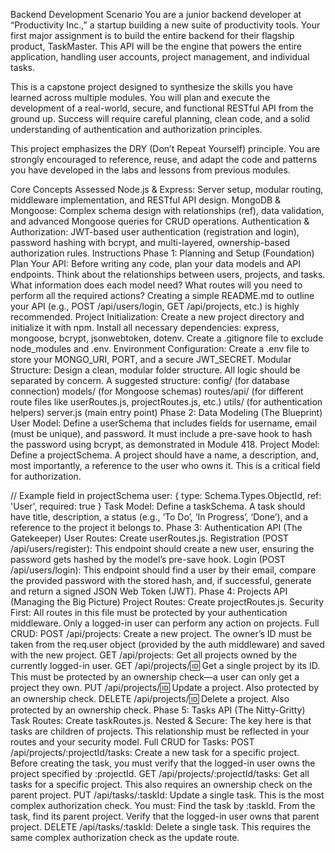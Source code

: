 Backend Development
Scenario
You are a junior backend developer at “Productivity Inc.,” a startup building a new suite of productivity tools. Your first major assignment is to build the entire backend for their flagship product, TaskMaster. This API will be the engine that powers the entire application, handling user accounts, project management, and individual tasks.

This is a capstone project designed to synthesize the skills you have learned across multiple modules. You will plan and execute the development of a real-world, secure, and functional RESTful API from the ground up. Success will require careful planning, clean code, and a solid understanding of authentication and authorization principles.

This project emphasizes the DRY (Don’t Repeat Yourself) principle. You are strongly encouraged to reference, reuse, and adapt the code and patterns you have developed in the labs and lessons from previous modules.

Core Concepts Assessed
Node.js & Express: Server setup, modular routing, middleware implementation, and RESTful API design.
MongoDB & Mongoose: Complex schema design with relationships (ref), data validation, and advanced Mongoose queries for CRUD operations.
Authentication & Authorization: JWT-based user authentication (registration and login), password hashing with bcrypt, and multi-layered, ownership-based authorization rules.
Instructions
Phase 1: Planning and Setup (Foundation)
Plan Your API: Before writing any code, plan your data models and API endpoints. Think about the relationships between users, projects, and tasks. What information does each model need? What routes will you need to perform all the required actions? Creating a simple README.md to outline your API (e.g., POST /api/users/login, GET /api/projects, etc.) is highly recommended.
Project Initialization:
Create a new project directory and initialize it with npm.
Install all necessary dependencies: express, mongoose, bcrypt, jsonwebtoken, dotenv.
Create a .gitignore file to exclude node_modules and .env.
Environment Configuration: Create a .env file to store your MONGO_URI, PORT, and a secure JWT_SECRET.
Modular Structure: Design a clean, modular folder structure. All logic should be separated by concern. A suggested structure:
config/ (for database connection)
models/ (for Mongoose schemas)
routes/api/ (for different route files like userRoutes.js, projectRoutes.js, etc.)
utils/ (for authentication helpers)
server.js (main entry point)
Phase 2: Data Modeling (The Blueprint)
User Model: Define a userSchema that includes fields for username, email (must be unique), and password. It must include a pre-save hook to hash the password using bcrypt, as demonstrated in Module 418.
Project Model: Define a projectSchema. A project should have a name, a description, and, most importantly, a reference to the user who owns it. This is a critical field for authorization.

// Example field in projectSchema
user: {
type: Schema.Types.ObjectId,
ref: 'User',
required: true
}
Task Model: Define a taskSchema. A task should have title, description, a status (e.g., ‘To Do’, ‘In Progress’, ‘Done’), and a reference to the project it belongs to.
Phase 3: Authentication API (The Gatekeeper)
User Routes: Create userRoutes.js.
Registration (POST /api/users/register): This endpoint should create a new user, ensuring the password gets hashed by the model’s pre-save hook.
Login (POST /api/users/login): This endpoint should find a user by their email, compare the provided password with the stored hash, and, if successful, generate and return a signed JSON Web Token (JWT).
Phase 4: Projects API (Managing the Big Picture)
Project Routes: Create projectRoutes.js.
Security First: All routes in this file must be protected by your authentication middleware. Only a logged-in user can perform any action on projects.
Full CRUD:
POST /api/projects: Create a new project. The owner’s ID must be taken from the req.user object (provided by the auth middleware) and saved with the new project.
GET /api/projects: Get all projects owned by the currently logged-in user.
GET /api/projects/:id: Get a single project by its ID. This must be protected by an ownership check—a user can only get a project they own.
PUT /api/projects/:id: Update a project. Also protected by an ownership check.
DELETE /api/projects/:id: Delete a project. Also protected by an ownership check.
Phase 5: Tasks API (The Nitty-Gritty)
Task Routes: Create taskRoutes.js.
Nested & Secure: The key here is that tasks are children of projects. This relationship must be reflected in your routes and your security model.
Full CRUD for Tasks:
POST /api/projects/:projectId/tasks: Create a new task for a specific project. Before creating the task, you must verify that the logged-in user owns the project specified by :projectId.
GET /api/projects/:projectId/tasks: Get all tasks for a specific project. This also requires an ownership check on the parent project.
PUT /api/tasks/:taskId: Update a single task. This is the most complex authorization check. You must:
Find the task by :taskId.
From the task, find its parent project.
Verify that the logged-in user owns that parent project.
DELETE /api/tasks/:taskId: Delete a single task. This requires the same complex authorization check as the update route.
